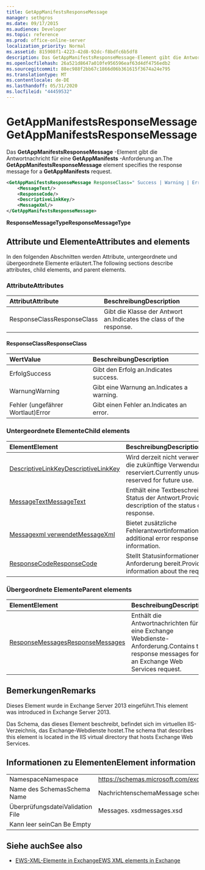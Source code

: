 ```yaml
---
title: GetAppManifestsResponseMessage
manager: sethgros
ms.date: 09/17/2015
ms.audience: Developer
ms.topic: reference
ms.prod: office-online-server
localization_priority: Normal
ms.assetid: 815908f1-4223-42d8-92dc-f8bdfc6b5df8
description: Das GetAppManifestsResponseMessage-Element gibt die Antwortnachricht für eine GetAppManifests-Anforderung an.
ms.openlocfilehash: 26a521d8647a010fe956596eaf63d4df4756edb2
ms.sourcegitcommit: 88ec988f2bb67c1866d06b361615f3674a24e795
ms.translationtype: MT
ms.contentlocale: de-DE
ms.lasthandoff: 05/31/2020
ms.locfileid: "44459532"
---
```

# <a name="getappmanifestsresponsemessage"></a><span data-ttu-id="51610-103">GetAppManifestsResponseMessage</span><span class="sxs-lookup"><span data-stu-id="51610-103">GetAppManifestsResponseMessage</span></span>

<span data-ttu-id="51610-104">Das **GetAppManifestsResponseMessage** -Element gibt die Antwortnachricht für eine **GetAppManifests** -Anforderung an.</span><span class="sxs-lookup"><span data-stu-id="51610-104">The **GetAppManifestsResponseMessage** element specifies the response message for a **GetAppManifests** request.</span></span> 
  
```XML
<GetAppManifestsResponseMessage ResponseClass=" Success | Warning | Error ">
    <MessageText/>
    <ResponseCode/>
    <DescriptiveLinkKey/>
    <MessageXml/>
</GetAppManifestsResponseMessage>
```

 <span data-ttu-id="51610-105">**ResponseMessageType**</span><span class="sxs-lookup"><span data-stu-id="51610-105">**ResponseMessageType**</span></span>
## <a name="attributes-and-elements"></a><span data-ttu-id="51610-106">Attribute und Elemente</span><span class="sxs-lookup"><span data-stu-id="51610-106">Attributes and elements</span></span>

<span data-ttu-id="51610-107">In den folgenden Abschnitten werden Attribute, untergeordnete und übergeordnete Elemente erläutert.</span><span class="sxs-lookup"><span data-stu-id="51610-107">The following sections describe attributes, child elements, and parent elements.</span></span>
  
### <a name="attributes"></a><span data-ttu-id="51610-108">Attribute</span><span class="sxs-lookup"><span data-stu-id="51610-108">Attributes</span></span>

|<span data-ttu-id="51610-109">**Attribut**</span><span class="sxs-lookup"><span data-stu-id="51610-109">**Attribute**</span></span>|<span data-ttu-id="51610-110">**Beschreibung**</span><span class="sxs-lookup"><span data-stu-id="51610-110">**Description**</span></span>|
|:-----|:-----|
|<span data-ttu-id="51610-111">ResponseClass</span><span class="sxs-lookup"><span data-stu-id="51610-111">ResponseClass</span></span>  <br/> |<span data-ttu-id="51610-112">Gibt die Klasse der Antwort an.</span><span class="sxs-lookup"><span data-stu-id="51610-112">Indicates the class of the response.</span></span>  <br/> |
   
#### <a name="responseclass"></a><span data-ttu-id="51610-113">ResponseClass</span><span class="sxs-lookup"><span data-stu-id="51610-113">ResponseClass</span></span>

|<span data-ttu-id="51610-114">**Wert**</span><span class="sxs-lookup"><span data-stu-id="51610-114">**Value**</span></span>|<span data-ttu-id="51610-115">**Beschreibung**</span><span class="sxs-lookup"><span data-stu-id="51610-115">**Description**</span></span>|
|:-----|:-----|
|<span data-ttu-id="51610-116">Erfolg</span><span class="sxs-lookup"><span data-stu-id="51610-116">Success</span></span>  <br/> |<span data-ttu-id="51610-117">Gibt den Erfolg an.</span><span class="sxs-lookup"><span data-stu-id="51610-117">Indicates success.</span></span>  <br/> |
|<span data-ttu-id="51610-118">Warnung</span><span class="sxs-lookup"><span data-stu-id="51610-118">Warning</span></span>  <br/> |<span data-ttu-id="51610-119">Gibt eine Warnung an.</span><span class="sxs-lookup"><span data-stu-id="51610-119">Indicates a warning.</span></span>  <br/> |
|<span data-ttu-id="51610-120">Fehler (ungefährer Wortlaut)</span><span class="sxs-lookup"><span data-stu-id="51610-120">Error</span></span>  <br/> |<span data-ttu-id="51610-121">Gibt einen Fehler an.</span><span class="sxs-lookup"><span data-stu-id="51610-121">Indicates an error.</span></span>  <br/> |
   
### <a name="child-elements"></a><span data-ttu-id="51610-122">Untergeordnete Elemente</span><span class="sxs-lookup"><span data-stu-id="51610-122">Child elements</span></span>

|<span data-ttu-id="51610-123">**Element**</span><span class="sxs-lookup"><span data-stu-id="51610-123">**Element**</span></span>|<span data-ttu-id="51610-124">**Beschreibung**</span><span class="sxs-lookup"><span data-stu-id="51610-124">**Description**</span></span>|
|:-----|:-----|
|[<span data-ttu-id="51610-125">DescriptiveLinkKey</span><span class="sxs-lookup"><span data-stu-id="51610-125">DescriptiveLinkKey</span></span>](descriptivelinkkey.md) <br/> |<span data-ttu-id="51610-126">Wird derzeit nicht verwendet und für die zukünftige Verwendung reserviert.</span><span class="sxs-lookup"><span data-stu-id="51610-126">Currently unused and reserved for future use.</span></span>  <br/> |
|[<span data-ttu-id="51610-127">MessageText</span><span class="sxs-lookup"><span data-stu-id="51610-127">MessageText</span></span>](messagetext.md) <br/> |<span data-ttu-id="51610-128">Enthält eine Textbeschreibung des Status der Antwort.</span><span class="sxs-lookup"><span data-stu-id="51610-128">Provides a text description of the status of the response.</span></span>  <br/> |
|[<span data-ttu-id="51610-129">Messagexml verwendet</span><span class="sxs-lookup"><span data-stu-id="51610-129">MessageXml</span></span>](messagexml.md) <br/> |<span data-ttu-id="51610-130">Bietet zusätzliche Fehlerantwortinformationen.</span><span class="sxs-lookup"><span data-stu-id="51610-130">Provides additional error response information.</span></span>  <br/> |
|[<span data-ttu-id="51610-131">ResponseCode</span><span class="sxs-lookup"><span data-stu-id="51610-131">ResponseCode</span></span>](responsecode.md) <br/> |<span data-ttu-id="51610-132">Stellt Statusinformationen zur Anforderung bereit.</span><span class="sxs-lookup"><span data-stu-id="51610-132">Provides status information about the request.</span></span>  <br/> |
   
### <a name="parent-elements"></a><span data-ttu-id="51610-133">Übergeordnete Elemente</span><span class="sxs-lookup"><span data-stu-id="51610-133">Parent elements</span></span>

|<span data-ttu-id="51610-134">**Element**</span><span class="sxs-lookup"><span data-stu-id="51610-134">**Element**</span></span>|<span data-ttu-id="51610-135">**Beschreibung**</span><span class="sxs-lookup"><span data-stu-id="51610-135">**Description**</span></span>|
|:-----|:-----|
|[<span data-ttu-id="51610-136">ResponseMessages</span><span class="sxs-lookup"><span data-stu-id="51610-136">ResponseMessages</span></span>](responsemessages.md) <br/> |<span data-ttu-id="51610-137">Enthält die Antwortnachrichten für eine Exchange Webdienste-Anforderung.</span><span class="sxs-lookup"><span data-stu-id="51610-137">Contains the response messages for an Exchange Web Services request.</span></span>  <br/> |
   
## <a name="remarks"></a><span data-ttu-id="51610-138">Bemerkungen</span><span class="sxs-lookup"><span data-stu-id="51610-138">Remarks</span></span>

<span data-ttu-id="51610-139">Dieses Element wurde in Exchange Server 2013 eingeführt.</span><span class="sxs-lookup"><span data-stu-id="51610-139">This element was introduced in Exchange Server 2013.</span></span>
  
<span data-ttu-id="51610-140">Das Schema, das dieses Element beschreibt, befindet sich im virtuellen IIS-Verzeichnis, das Exchange-Webdienste hostet.</span><span class="sxs-lookup"><span data-stu-id="51610-140">The schema that describes this element is located in the IIS virtual directory that hosts Exchange Web Services.</span></span>
  
## <a name="element-information"></a><span data-ttu-id="51610-141">Informationen zu Elementen</span><span class="sxs-lookup"><span data-stu-id="51610-141">Element information</span></span>

|||
|:-----|:-----|
|<span data-ttu-id="51610-142">Namespace</span><span class="sxs-lookup"><span data-stu-id="51610-142">Namespace</span></span>  <br/> |https://schemas.microsoft.com/exchange/services/2006/messages  <br/> |
|<span data-ttu-id="51610-143">Name des Schemas</span><span class="sxs-lookup"><span data-stu-id="51610-143">Schema Name</span></span>  <br/> |<span data-ttu-id="51610-144">Nachrichtenschema</span><span class="sxs-lookup"><span data-stu-id="51610-144">Message schema</span></span>  <br/> |
|<span data-ttu-id="51610-145">Überprüfungsdatei</span><span class="sxs-lookup"><span data-stu-id="51610-145">Validation File</span></span>  <br/> |<span data-ttu-id="51610-146">Messages. xsd</span><span class="sxs-lookup"><span data-stu-id="51610-146">messages.xsd</span></span>  <br/> |
|<span data-ttu-id="51610-147">Kann leer sein</span><span class="sxs-lookup"><span data-stu-id="51610-147">Can Be Empty</span></span>  <br/> ||
   
## <a name="see-also"></a><span data-ttu-id="51610-148">Siehe auch</span><span class="sxs-lookup"><span data-stu-id="51610-148">See also</span></span>



- [<span data-ttu-id="51610-149">EWS-XML-Elemente in Exchange</span><span class="sxs-lookup"><span data-stu-id="51610-149">EWS XML elements in Exchange</span></span>](ews-xml-elements-in-exchange.md)

